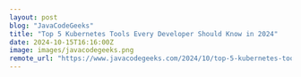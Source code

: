 ```yaml
---
layout: post
blog: "JavaCodeGeeks"
title: "Top 5 Kubernetes Tools Every Developer Should Know in 2024"
date: 2024-10-15T16:16:00Z
image: images/javacodegeeks.png
remote_url: "https://www.javacodegeeks.com/2024/10/top-5-kubernetes-tools-every-developer-should-know-in-2024.html"
---
```


